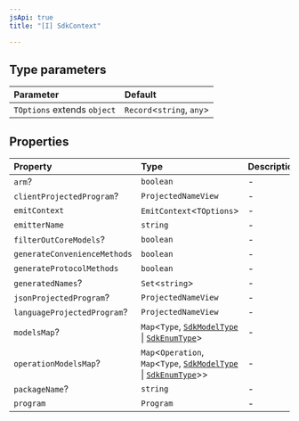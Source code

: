 ```yaml
---
jsApi: true
title: "[I] SdkContext"

---
```

## Type parameters

| Parameter | Default |
| :------ | :------ |
| `TOptions` extends `object` | `Record`<`string`, `any`\> |

## Properties

| Property | Type | Description |
| :------ | :------ | :------ |
| `arm`? | `boolean` | - |
| `clientProjectedProgram`? | `ProjectedNameView` | - |
| `emitContext` | `EmitContext`<`TOptions`\> | - |
| `emitterName` | `string` | - |
| `filterOutCoreModels`? | `boolean` | - |
| `generateConvenienceMethods` | `boolean` | - |
| `generateProtocolMethods` | `boolean` | - |
| `generatedNames`? | `Set`<`string`\> | - |
| `jsonProjectedProgram`? | `ProjectedNameView` | - |
| `languageProjectedProgram`? | `ProjectedNameView` | - |
| `modelsMap`? | `Map`<`Type`, [`SdkModelType`](SdkModelType.md) \| [`SdkEnumType`](SdkEnumType.md)\> | - |
| `operationModelsMap`? | `Map`<`Operation`, `Map`<`Type`, [`SdkModelType`](SdkModelType.md) \| [`SdkEnumType`](SdkEnumType.md)\>\> | - |
| `packageName`? | `string` | - |
| `program` | `Program` | - |
